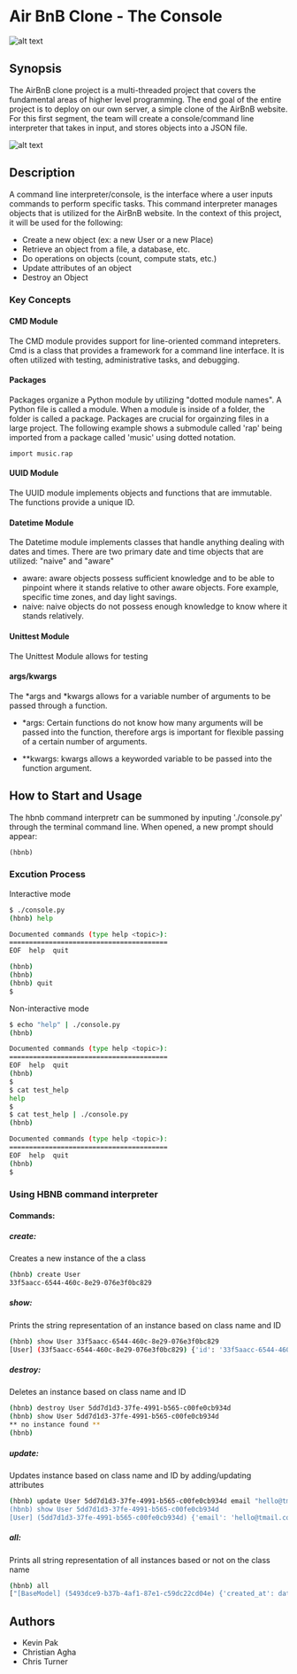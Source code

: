 # Air BnB Clone - The Console
![alt text](https://github.com/kedpak/AirBnB_clone/blob/master/hbnb_screenshot.png)
## Synopsis
The AirBnB clone project is a multi-threaded project that covers the fundamental areas of higher level programming. The end goal of the entire project is to deploy on our own server, a simple clone of the AirBnB website. For this first segment, the team will create a console/command line interpreter that takes in input, and stores objects into a JSON file. 

![alt text](https://github.com/kedpak/AirBnB_clone/blob/master/console.png)

## Description
 A command line interpreter/console, is the interface where a user inputs commands to perform specific tasks. This command interpreter manages objects that is utilized for the AirBnB website. In the context of this project, it will be used for the following:

* Create a new object (ex: a new User or a new Place)
* Retrieve an object from a file, a database, etc.
* Do operations on objects (count, compute stats, etc.)
* Update attributes of an object
* Destroy an Object

### Key Concepts
#### CMD Module
The CMD module provides support for line-oriented command intepreters. Cmd is a class that provides a framework for a command line interface. It is often utilized with testing, administrative tasks, and debugging. 

#### Packages
Packages organize a Python module by utilizing "dotted module names". A Python file is called a module. When a module is inside of a folder, the folder is called a package. Packages are crucial for orgainzing files in a large project. The following example shows a submodule called 'rap' being imported from a package called 'music' using dotted notation.

`import music.rap`

#### UUID Module
The UUID module implements objects and functions that are immutable. The functions provide a unique ID. 

#### Datetime Module
The Datetime module implements classes that handle anything dealing with dates and times. There are two primary date and time objects that are utilized: "naive" and "aware"
* aware: aware objects possess sufficient knowledge and to be able to pinpoint where it stands relative to other aware objects. Fore example, specific time zones, and day light savings. 
* naive: naive objects do not possess enough knowledge to know where it stands relatively. 

#### Unittest Module
The Unittest Module allows for testing

#### args/kwargs
The *args and *kwargs allows for a variable number of arguments to be passed through a function. 

* *args: Certain functions do not know how many arguments will be passed into the function, therefore args is important for flexible passing of a certain number of arguments. 

* **kwargs: kwargs allows a keyworded variable to be passed into the function argument. 

## How to Start and Usage

The hbnb command interpretr can be summoned by inputing './console.py' through the terminal command line. When opened, a new prompt should appear:

`(hbnb) `

### Excution Process
Interactive mode

```sh
$ ./console.py
(hbnb) help

Documented commands (type help <topic>):
========================================
EOF  help  quit

(hbnb) 
(hbnb) 
(hbnb) quit
$
```

Non-interactive mode

```sh
$ echo "help" | ./console.py
(hbnb)

Documented commands (type help <topic>):
========================================
EOF  help  quit
(hbnb) 
$
$ cat test_help
help
$
$ cat test_help | ./console.py
(hbnb)

Documented commands (type help <topic>):
========================================
EOF  help  quit
(hbnb) 
$
```
### Using HBNB command interpreter

#### Commands:

##### create:
Creates a new instance of the a class

```sh
(hbnb) create User
33f5aacc-6544-460c-8e29-076e3f0bc829
```
##### show:
Prints the string representation of an instance based on class name and ID

```sh
(hbnb) show User 33f5aacc-6544-460c-8e29-076e3f0bc829
[User] (33f5aacc-6544-460c-8e29-076e3f0bc829) {'id': '33f5aacc-6544-460c-8e29-076e3f0bc829', 'created_at': datetime.datetime(2017, 6, 14, 8, 44, 26, 240325), '__class__': 'User'}
```

##### destroy:
Deletes an instance based on class name and ID

```sh
(hbnb) destroy User 5dd7d1d3-37fe-4991-b565-c00fe0cb934d 
(hbnb) show User 5dd7d1d3-37fe-4991-b565-c00fe0cb934d 
** no instance found **
(hbnb) 
```

##### update:
Updates instance based on class name and ID by adding/updating attributes

```sh
(hbnb) update User 5dd7d1d3-37fe-4991-b565-c00fe0cb934d email "hello@tmail.com
(hbnb) show User 5dd7d1d3-37fe-4991-b565-c00fe0cb934d
[User] (5dd7d1d3-37fe-4991-b565-c00fe0cb934d) {'email': 'hello@tmail.com', 'created_at': datetime.datetime(2017, 6, 14, 8, 52, 8, 834912), '__class__': 'User', 'id': '5dd7d1d3-37fe-4991-b565-c00fe0cb934d'}
```

##### all:
Prints all string representation of all instances based or not on the class name

```sh
(hbnb) all
["[BaseModel] (5493dce9-b37b-4af1-87e1-c59dc22cd04e) {'created_at': datetime.datetime(2017, 6, 14, 9, 2, 33, 463347), '__class__': 'BaseModel', 'id': '5493dce9-b37b-4af1-87e1-c59dc22cd04e'}", "[Review] (df9fcb76-6ab9-46fd-96a7-12f267b65902) {'created_at': datetime.datetime(2017, 6, 14, 9, 2, 37, 460415), '__class__': 'Review', 'id': 'df9fcb76-6ab9-46fd-96a7-12f267b65902'}", "[State] (82e614c3-d188-445a-9319-020a4beff165) {'created_at': datetime.datetime(2017, 6, 14, 9, 2, 39, 827700), '__class__': 'State', 'WestCoast': 'CaLiFoR-Nai-yay', 'id': '82e614c3-d188-445a-9319-020a4beff165'}"]
```

## Authors
* Kevin Pak
* Christian Agha
* Chris Turner
